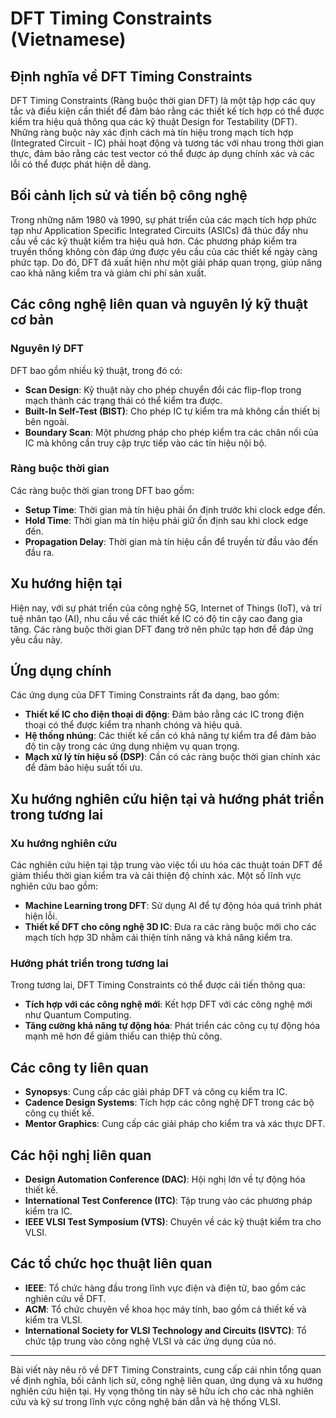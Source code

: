 # DFT Timing Constraints (Vietnamese)

## Định nghĩa về DFT Timing Constraints

DFT Timing Constraints (Ràng buộc thời gian DFT) là một tập hợp các quy tắc và điều kiện cần thiết để đảm bảo rằng các thiết kế tích hợp có thể được kiểm tra hiệu quả thông qua các kỹ thuật Design for Testability (DFT). Những ràng buộc này xác định cách mà tín hiệu trong mạch tích hợp (Integrated Circuit - IC) phải hoạt động và tương tác với nhau trong thời gian thực, đảm bảo rằng các test vector có thể được áp dụng chính xác và các lỗi có thể được phát hiện dễ dàng.

## Bối cảnh lịch sử và tiến bộ công nghệ

Trong những năm 1980 và 1990, sự phát triển của các mạch tích hợp phức tạp như Application Specific Integrated Circuits (ASICs) đã thúc đẩy nhu cầu về các kỹ thuật kiểm tra hiệu quả hơn. Các phương pháp kiểm tra truyền thống không còn đáp ứng được yêu cầu của các thiết kế ngày càng phức tạp. Do đó, DFT đã xuất hiện như một giải pháp quan trọng, giúp nâng cao khả năng kiểm tra và giảm chi phí sản xuất.

## Các công nghệ liên quan và nguyên lý kỹ thuật cơ bản

### Nguyên lý DFT

DFT bao gồm nhiều kỹ thuật, trong đó có:

- **Scan Design**: Kỹ thuật này cho phép chuyển đổi các flip-flop trong mạch thành các trạng thái có thể kiểm tra được.
- **Built-In Self-Test (BIST)**: Cho phép IC tự kiểm tra mà không cần thiết bị bên ngoài.
- **Boundary Scan**: Một phương pháp cho phép kiểm tra các chân nối của IC mà không cần truy cập trực tiếp vào các tín hiệu nội bộ.

### Ràng buộc thời gian

Các ràng buộc thời gian trong DFT bao gồm:

- **Setup Time**: Thời gian mà tín hiệu phải ổn định trước khi clock edge đến.
- **Hold Time**: Thời gian mà tín hiệu phải giữ ổn định sau khi clock edge đến.
- **Propagation Delay**: Thời gian mà tín hiệu cần để truyền từ đầu vào đến đầu ra.

## Xu hướng hiện tại

Hiện nay, với sự phát triển của công nghệ 5G, Internet of Things (IoT), và trí tuệ nhân tạo (AI), nhu cầu về các thiết kế IC có độ tin cậy cao đang gia tăng. Các ràng buộc thời gian DFT đang trở nên phức tạp hơn để đáp ứng yêu cầu này.

## Ứng dụng chính

Các ứng dụng của DFT Timing Constraints rất đa dạng, bao gồm:

- **Thiết kế IC cho điện thoại di động**: Đảm bảo rằng các IC trong điện thoại có thể được kiểm tra nhanh chóng và hiệu quả.
- **Hệ thống nhúng**: Các thiết kế cần có khả năng tự kiểm tra để đảm bảo độ tin cậy trong các ứng dụng nhiệm vụ quan trọng.
- **Mạch xử lý tín hiệu số (DSP)**: Cần có các ràng buộc thời gian chính xác để đảm bảo hiệu suất tối ưu.

## Xu hướng nghiên cứu hiện tại và hướng phát triển trong tương lai

### Xu hướng nghiên cứu

Các nghiên cứu hiện tại tập trung vào việc tối ưu hóa các thuật toán DFT để giảm thiểu thời gian kiểm tra và cải thiện độ chính xác. Một số lĩnh vực nghiên cứu bao gồm:

- **Machine Learning trong DFT**: Sử dụng AI để tự động hóa quá trình phát hiện lỗi.
- **Thiết kế DFT cho công nghệ 3D IC**: Đưa ra các ràng buộc mới cho các mạch tích hợp 3D nhằm cải thiện tính năng và khả năng kiểm tra.

### Hướng phát triển trong tương lai

Trong tương lai, DFT Timing Constraints có thể được cải tiến thông qua:

- **Tích hợp với các công nghệ mới**: Kết hợp DFT với các công nghệ mới như Quantum Computing.
- **Tăng cường khả năng tự động hóa**: Phát triển các công cụ tự động hóa mạnh mẽ hơn để giảm thiểu can thiệp thủ công.

## Các công ty liên quan

- **Synopsys**: Cung cấp các giải pháp DFT và công cụ kiểm tra IC.
- **Cadence Design Systems**: Tích hợp các công nghệ DFT trong các bộ công cụ thiết kế.
- **Mentor Graphics**: Cung cấp các giải pháp cho kiểm tra và xác thực DFT.

## Các hội nghị liên quan

- **Design Automation Conference (DAC)**: Hội nghị lớn về tự động hóa thiết kế.
- **International Test Conference (ITC)**: Tập trung vào các phương pháp kiểm tra IC.
- **IEEE VLSI Test Symposium (VTS)**: Chuyên về các kỹ thuật kiểm tra cho VLSI.

## Các tổ chức học thuật liên quan

- **IEEE**: Tổ chức hàng đầu trong lĩnh vực điện và điện tử, bao gồm các nghiên cứu về DFT.
- **ACM**: Tổ chức chuyên về khoa học máy tính, bao gồm cả thiết kế và kiểm tra VLSI.
- **International Society for VLSI Technology and Circuits (ISVTC)**: Tổ chức tập trung vào công nghệ VLSI và các ứng dụng của nó.

---

Bài viết này nêu rõ về DFT Timing Constraints, cung cấp cái nhìn tổng quan về định nghĩa, bối cảnh lịch sử, công nghệ liên quan, ứng dụng và xu hướng nghiên cứu hiện tại. Hy vọng thông tin này sẽ hữu ích cho các nhà nghiên cứu và kỹ sư trong lĩnh vực công nghệ bán dẫn và hệ thống VLSI.